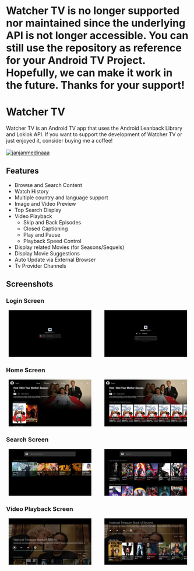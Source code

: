 # Watcher TV is no longer supported nor maintained since the underlying API is not longer accessible. You can still use the repository as reference for your Android TV  Project. Hopefully, we can make it work in the future. Thanks for your support!

# Watcher TV
Watcher TV is an Android TV app that uses the Android Leanback Library and Loklok API. If you want to support the development of Watcher TV or just enjoyed it, consider buying me a coffee!

<a href="https://www.buymeacoffee.com/janjanmedinaaa"><img align="center" src="https://cdn.buymeacoffee.com/buttons/v2/default-yellow.png" height="50" width="210" alt="janjanmedinaaa" /></a>

## Features
- Browse and Search Content
- Watch History
- Multiple country and language support
- Image and Video Preview
- Top Search Display
- Video Playback
  - Skip and Back Episodes
  - Closed Captioning
  - Play and Pause
  - Playback Speed Control
- Display related Movies (for Seasons/Sequels)
- Display Movie Suggestions
- Auto Update via External Browser
- Tv Provider Channels

## Screenshots

### Login Screen
<p align="center">
  <img alt="Login Screen" src="https://raw.githubusercontent.com/janjanmedinaaa/watcher-tv/master/screenshots/Login%20Screen.png" width="45%">
&nbsp; &nbsp; &nbsp; &nbsp;
  <img alt="Login Screen w/ code" src="https://raw.githubusercontent.com/janjanmedinaaa/watcher-tv/master/screenshots/Login%20Screen%20Code.png" width="45%">
</p>

### Home Screen
<p align="center">
  <img alt="Home Screen" src="https://raw.githubusercontent.com/janjanmedinaaa/watcher-tv/master/screenshots/Home%20Screen.png" width="45%">
&nbsp; &nbsp; &nbsp; &nbsp;
  <img alt="Episode List" src="https://raw.githubusercontent.com/janjanmedinaaa/watcher-tv/master/screenshots/Episode%20List.png" width="45%">
</p>

### Search Screen
<p align="center">
  <img alt="Top Search" src="https://raw.githubusercontent.com/janjanmedinaaa/watcher-tv/master/screenshots/Search%20Recommendations.png" width="45%">
&nbsp; &nbsp; &nbsp; &nbsp;
  <img alt="Search Results" src="https://raw.githubusercontent.com/janjanmedinaaa/watcher-tv/master/screenshots/Search%20Screen.png" width="45%">
</p>

### Video Playback Screen
<p align="center">
  <img alt="Video Playback" src="https://raw.githubusercontent.com/janjanmedinaaa/watcher-tv/master/screenshots/Video%20Playback.png" width="45%">
&nbsp; &nbsp; &nbsp; &nbsp;
  <img alt="Video Recommendations" src="https://raw.githubusercontent.com/janjanmedinaaa/watcher-tv/master/screenshots/Video%20Recommendations.png" width="45%">
</p>
